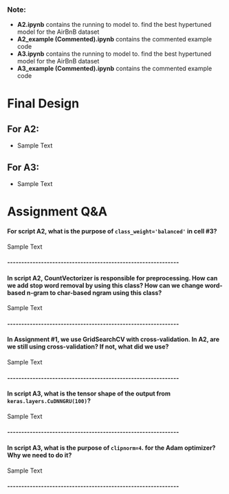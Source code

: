 ### Note:
* **A2.ipynb** contains the running to model to. find the best hypertuned model for the AirBnB dataset
* **A2_example (Commented).ipynb** contains the commented example code
* **A3.ipynb** contains the running to model to. find the best hypertuned model for the AirBnB dataset
* **A3_example (Commented).ipynb** contains the commented example code

# Final Design
## For A2:
* Sample Text

## For A3:
* Sample Text

# Assignment Q&A

#### For script A2, what is the purpose of `class_weight='balanced'` in cell #3?

Sample Text

#### -------------------------------------------------------------

#### In script A2, CountVectorizer is responsible for preprocessing. How can we add stop word removal by using this class? How can we change word-based n-gram to char-based ngram using this class?

Sample Text

#### -------------------------------------------------------------

#### In Assignment #1, we use GridSearchCV with cross-validation. In A2, are we still using cross-validation? If not, what did we use?

Sample Text

#### -------------------------------------------------------------

#### In script A3, what is the tensor shape of the output from `keras.layers.CuDNNGRU(100)`?

Sample Text

#### -------------------------------------------------------------

####  In script A3, what is the purpose of `clipnorm=4`. for the Adam optimizer? Why we need to do it?

Sample Text

#### -------------------------------------------------------------
